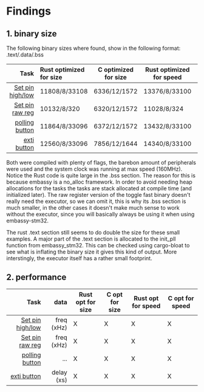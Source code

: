 # Findings

## 1. binary size

The following binary sizes where found, show in the following format: .text/.data/.bss

|                                                        Task | Rust optimized for size | C optimized for size | Rust optimized for speed | C optimized for speed |
| ----------------------------------------------------------: | :---------------------- | -------------------- | ------------------------ | --------------------- |
|    [Set pin high/low](./stm32u5/app/src/bin/toggle_fast.rs) | 11808/8/33108           | 6336/12/1572         | 13376/8/33100            | 7048/12/1572          |
| [Set pin raw reg](./stm32u5/app/src/bin/toggle_fast_raw.rs) | 10132/8/320             | 6320/12/1572         | 11028/8/324              | 7032/12/1572          |
|      [polling button](./stm32u5/app/src/bin/btn_polling.rs) | 11864/8/33096           | 6372/12/1572         | 13432/8/33100            | 7096/12/1572          |
|       [exti button](./stm32u5/app/src/bin/btn_interrupt.rs) | 12560/8/33096           | 7856/12/1644         | 14340/8/33100            | 8680/12/1644          |

Both were compiled with plenty of flags, the barebon amount of peripherals were used and the system clock was running at max speed (160MHz). Notice the Rust code is quite large in the .bss section. The reason for this is because embassy is a no_alloc framework. In order to avoid needing heap allocations for the tasks the tasks are stack allocated at compile time (and initialized later). The raw register version of the toggle fast binary doesn't really need the executor, so we can omit it, this is why its .bss section is much smaller, in the other cases it doesn't make much sense to work without the executor, since you will basically always be using it when using embassy-stm32.

The rust .text section still seems to do double the size for these small examples. A major part of the .text section is allocated to the init_pll function from embassy_stm32. This can be checked using cargo-bloat to see what is inflating the binary size it gives this kind of output. More interstingly, the executor itself has a rather small footprint.

## 2. performance

|                                                        Task |       data | Rust opt for size | C opt for size | Rust opt for speed | C opt for speed |
| ----------------------------------------------------------: | ---------: | ----------------- | -------------- | ------------------ | --------------- |
|    [Set pin high/low](./stm32u5/app/src/bin/toggle_fast.rs) | freq (xHz) | X                 | X              | X                  | X               |
| [Set pin raw reg](./stm32u5/app/src/bin/toggle_fast_raw.rs) | freq (xHz) | X                 | X              | X                  | X               |
|      [polling button](./stm32u5/app/src/bin/btn_polling.rs) |        ... | X                 | X              | X                  | X               |
|       [exti button](./stm32u5/app/src/bin/btn_interrupt.rs) | delay (xs) | X                 | X              | X                  | X               |
